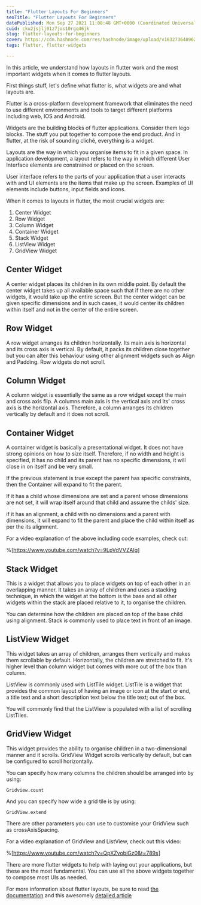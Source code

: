 ```yaml
---
title: "Flutter Layouts For Beginners"
seoTitle: "Flutter Layouts For Beginners"
datePublished: Mon Sep 27 2021 11:08:48 GMT+0000 (Coordinated Universal Time)
cuid: cku2jsjlj01z7jos10rgq46jk
slug: flutter-layouts-for-beginners
cover: https://cdn.hashnode.com/res/hashnode/image/upload/v1632736489620/Wd8aEtumI.jpeg
tags: flutter, flutter-widgets

---
```


In this article, we understand how layouts in flutter work and the most important widgets when it comes to flutter layouts.

First things stuff, let's define what flutter is, what widgets are and what layouts are.  

Flutter is a cross-platform development framework that eliminates the need to use different environments and tools to target different platforms including web, IOS and Android. 

Widgets are the building blocks of flutter applications. Consider them lego blocks. The stuff you put together to compose the end product. And in flutter, at the risk of sounding cliché, everything is a widget.

Layouts are the way in which you organise items to fit in a given space. In application development, a layout refers to the way in which different User Interface elements are constrained or placed on the screen. 

User interface refers to the parts of your application that a user interacts with and UI elements are the items that make up the screen. Examples of UI elements include buttons, input fields and icons. 

When it comes to layouts in flutter, the most crucial widgets are:

1. Center Widget 
2. Row Widget
3. Column Widget
4. Container Widget
5. Stack Widget
6. ListView Widget
7. GridView Widget


## Center Widget

A center widget places its children in its own middle point. By default the center widget takes up all available space such that if there are no other widgets, it would take up the entire screen. But the center widget can be given specific dimensions and in such cases, it would center its children within itself and not in the center of the entire screen. 

## Row Widget

A row widget arranges its children horizontally. Its main axis is horizontal and its cross axis is vertical. By default, it packs its children close together but you can alter this behaviour using other alignment widgets such as Align and Padding. Row widgets do not scroll.

## Column Widget

A column widget is essentially the same as a row widget except the main and cross axis flip. A columns main axis is the vertical axis and its' cross axis is the horizontal axis. Therefore, a column arranges its children vertically by default and it does not scroll.

## Container Widget

A container widget is basically a presentational widget. It does not have strong opinions on how to size itself. Therefore, if no width and height is specified, it has no child and its parent has no specific dimensions, it will close in on itself and be very small. 

If the previous statement is true except the parent has specific constraints, then the Container will expand to fit the parent. 

If it has a child whose dimensions are set and a parent whose dimensions are not set, it will wrap itself around that child and assume the childs' size.  

if it has an alignment, a child with no dimensions and a parent with dimensions, it will expand to fit the parent and place the child within itself as per the its alignment. 

For a video explanation of the above including code examples, check out:

%[https://www.youtube.com/watch?v=9LpVdVVZAIg]

## Stack Widget

This is a widget that allows you to place widgets on top of each other in an overlapping manner. It takes an array of children and uses a stacking technique, in which the widget at the bottom is the base and all other widgets within the stack are placed relative to it, to organise the children. 

You can determine how the children are placed on top of the base child using alignment. Stack is commonly used to place text in front of an image. 

##  ListView Widget

This widget takes an array of children, arranges them vertically and makes them scrollable by default. Horizontally, the children are stretched to fit. It's higher level than column widget but comes with more out of the box than column. 

ListView is commonly used with ListTile widget. ListTile is a widget that provides the common layout of having an image or icon at the start or end, a title text and a short description text below the title text; out of the box. 

You will commonly find that the ListView is populated with a list of scrolling ListTiles. 

## GridView Widget

This widget provides the ability to organise children in a two-dimensional manner and it scrolls. GridView Widget scrolls vertically by default, but can be configured to scroll horizontally. 

You can specify how many columns the children should be arranged into by using: 

```
Gridview.count
``` 
And you can specify how wide a grid tile is by using:

```
GridView.extend
``` 
There are other parameters you can use to customise your GridView such as crossAxisSpacing. 

For a video explanation of GridView and ListView, check out this video:

%[https://www.youtube.com/watch?v=QpXZvobiGz0&t=789s]

There are more flutter widgets to help with laying out your applications, but these are the most fundamental. You can use all the above widgets together to compose most UIs as needed. 

For more information about flutter layouts, be sure to read [the documentation](https://flutter.dev/docs/development/ui/layout) and this awesomely [detailed article](https://medium.com/flutter-community/flutter-the-advanced-layout-rule-even-beginners-must-know-edc9516d1a2) 















